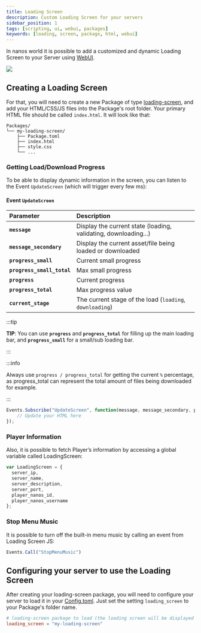 ```yaml
---
title: Loading Screen
description: Custom Loading Screen for your servers
sidebar_position: 1
tags: [scripting, ui, webui, packages]
keywords: [loading, screen, package, html, webui]
---
```



In nanos world it is possible to add a customized and dynamic Loading Screen to your Server using [WebUI](/scripting-reference/classes/webui.mdx).

![](/img/docs/loading-screen.webp)


## Creating a Loading Screen

For that, you will need to create a new Package of type [loading-screen](#package-types), and add your HTML/CSS/JS files into the Package's root folder. Your primary HTML file should be called `index.html`. It will look like that:

```text
Packages/
└── my-loading-screen/
    ├── Package.toml
    ├── index.html
    ├── style.css
    └── ...
```

### Getting Load/Download Progress

To be able to display dynamic information in the screen, you can listen to the Event `UpdateScreen` \(which will trigger every few ms\):

#### Event `UpdateScreen`

| Parameter | Description |
| :--- | :--- |
| **`message`** | Display the current state \(loading, validating, downloading...\) |
| **`message_secondary`** | Display the current asset/file being loaded or downloaded |
| **`progress_small`** | Current small progress |
| **`progress_small_total`** | Max small progress |
| **`progress`** | Current progress |
| **`progress_total`** | Max progress value |
| **`current_stage`** | The current stage of the load \(`loading`, `downloading`\) |

:::tip

**TIP**: You can use **`progress`** and **`progress_total`** for filling up the main loading bar, and **`progress_small`** for a small/sub loading bar.

:::

:::info

Always use `progress / progress_total` for getting the current `%` percentage, as progress\_total can represent the total amount of files being downloaded for example.

:::

```javascript title="Packages/my-loading-screen/index.js"
Events.Subscribe("UpdateScreen", function(message, message_secondary, progress_small, progress_small_total, progress, progress_total, current_stage) {
    // Update your HTML here
});
```

### Player Information

Also, it is possible to fetch Player’s information by accessing a global variable called LoadingScreen:

```javascript
var LoadingScreen = {
  server_ip,
  server_name,
  server_description,
  server_port,
  player_nanos_id,
  player_nanos_username
};
```


### Stop Menu Music

It is possible to turn off the built-in menu music by calling an event from Loading Screen JS:

```javascript
Events.Call("StopMenuMusic")
```


## Configuring your server to use the Loading Screen

After creating your loading-screen package, you will need to configure your server to load it in your [Config.toml](/core-concepts/server-manual/server-configuration.md#server-configuration-file). Just set the setting `loading_screen` to your Package's folder name.

```toml
# loading-screen package to load (the loading screen will be displayed when players join your server)
loading_screen = "my-loading-screen"
```




